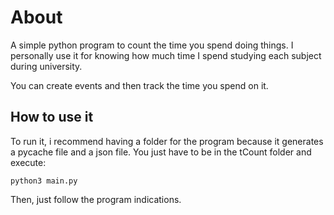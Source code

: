 # About
A simple python program to count the time you spend doing things. I personally use it for knowing how much time I spend studying each subject during university.

You can create events and then track the time you spend on it.

## How to use it
To run it, i recommend having a folder for the program because it generates a pycache file and a json file. You just have to be in the tCount folder and execute:
```
python3 main.py
```
Then, just follow the program indications.
